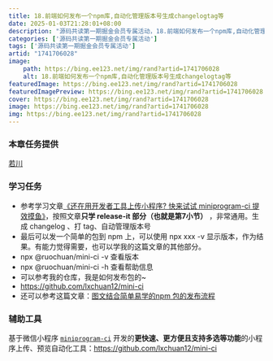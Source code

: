 ```yaml
---
title: 18.前端如何发布一个npm库,自动化管理版本号生成changelogtag等
date: 2025-01-03T21:28:01+08:00
description: "源码共读第一期掘金会员专属活动，18.前端如何发布一个npm库,自动化管理版本号生成changelogtag等"
categories: ['源码共读第一期掘金会员专属活动']
tags: ['源码共读第一期掘金会员专属活动']
artid: "1741706028"
image:
    path: https://bing.ee123.net/img/rand?artid=1741706028
    alt: 18.前端如何发布一个npm库,自动化管理版本号生成changelogtag等
featuredImage: https://bing.ee123.net/img/rand?artid=1741706028
featuredImagePreview: https://bing.ee123.net/img/rand?artid=1741706028
cover: https://bing.ee123.net/img/rand?artid=1741706028
image: https://bing.ee123.net/img/rand?artid=1741706028
img: https://bing.ee123.net/img/rand?artid=1741706028
---
```


### 本章任务提供
[若川](https://juejin.cn/user/1415826704971918)

### 学习任务

-   参考学习文章[《还在用开发者工具上传小程序? 快来试试 miniprogram-ci 提效摸鱼》](https://juejin.cn/post/7124467547163852808)，按照文章**只学 release-it 部分（也就是第7小节）** ，非常通用。生成 changelog 、打 tag、自动管理版本号
-   最后可以发一个简单的包到 npm 上，可以使用 npx xxx -v 显示版本，作为结果。有能力觉得需要，也可以学我的这篇文章的其他部分。
-   npx @ruochuan/mini-ci -v 查看版本
-   npx @ruochuan/mini-ci -h 查看帮助信息
-   可以参考我的仓库，我是如何发布包的~
-   <https://github.com/lxchuan12/mini-ci>
-   还可以参考这篇文章：[图文结合简单易学的npm 包的发布流程](https://juejin.cn/post/7125709933709885448)

### 辅助工具

基于微信小程序 [`miniprogram-ci`](https://developers.weixin.qq.com/miniprogram/dev/devtools/ci.html) 开发的**更快速、更方便且支持多选等功能**的小程序上传、预览自动化工具：https://github.com/lxchuan12/mini-ci
